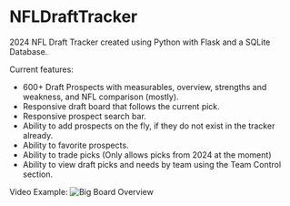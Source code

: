 # NFLDraftTracker
2024 NFL Draft Tracker created using Python with Flask and a SQLite Database.

Current features:
- 600+ Draft Prospects with measurables, overview, strengths and weakness, and NFL comparison (mostly).
- Responsive draft board that follows the current pick.
- Responsive prospect search bar.
- Ability to add prospects on the fly, if they do not exist in the tracker already.
- Ability to favorite prospects.
- Ability to trade picks (Only allows picks from 2024 at the moment)
- Ability to view draft picks and needs by team using the Team Control section.

Video Example:
![Big Board Overview](./README/example.gif)
